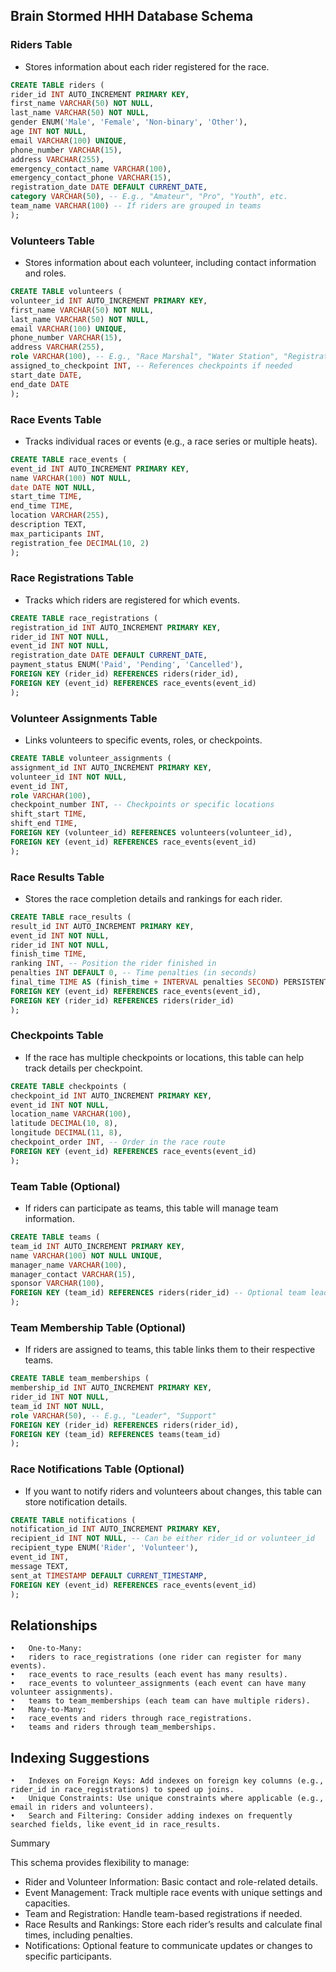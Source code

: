 ## Brain Stormed HHH Database Schema

### Riders Table

- Stores information about each rider registered for the race.

```sql
CREATE TABLE riders (
rider_id INT AUTO_INCREMENT PRIMARY KEY,
first_name VARCHAR(50) NOT NULL,
last_name VARCHAR(50) NOT NULL,
gender ENUM('Male', 'Female', 'Non-binary', 'Other'),
age INT NOT NULL,
email VARCHAR(100) UNIQUE,
phone_number VARCHAR(15),
address VARCHAR(255),
emergency_contact_name VARCHAR(100),
emergency_contact_phone VARCHAR(15),
registration_date DATE DEFAULT CURRENT_DATE,
category VARCHAR(50), -- E.g., "Amateur", "Pro", "Youth", etc.
team_name VARCHAR(100) -- If riders are grouped in teams
);

```

### Volunteers Table

- Stores information about each volunteer, including contact information and roles.

```sql
CREATE TABLE volunteers (
volunteer_id INT AUTO_INCREMENT PRIMARY KEY,
first_name VARCHAR(50) NOT NULL,
last_name VARCHAR(50) NOT NULL,
email VARCHAR(100) UNIQUE,
phone_number VARCHAR(15),
address VARCHAR(255),
role VARCHAR(100), -- E.g., "Race Marshal", "Water Station", "Registration"
assigned_to_checkpoint INT, -- References checkpoints if needed
start_date DATE,
end_date DATE
);

```

### Race Events Table

- Tracks individual races or events (e.g., a race series or multiple heats).

```sql
CREATE TABLE race_events (
event_id INT AUTO_INCREMENT PRIMARY KEY,
name VARCHAR(100) NOT NULL,
date DATE NOT NULL,
start_time TIME,
end_time TIME,
location VARCHAR(255),
description TEXT,
max_participants INT,
registration_fee DECIMAL(10, 2)
);

```

### Race Registrations Table

- Tracks which riders are registered for which events.

```sql
CREATE TABLE race_registrations (
registration_id INT AUTO_INCREMENT PRIMARY KEY,
rider_id INT NOT NULL,
event_id INT NOT NULL,
registration_date DATE DEFAULT CURRENT_DATE,
payment_status ENUM('Paid', 'Pending', 'Cancelled'),
FOREIGN KEY (rider_id) REFERENCES riders(rider_id),
FOREIGN KEY (event_id) REFERENCES race_events(event_id)
);

```

### Volunteer Assignments Table

- Links volunteers to specific events, roles, or checkpoints.

```sql
CREATE TABLE volunteer_assignments (
assignment_id INT AUTO_INCREMENT PRIMARY KEY,
volunteer_id INT NOT NULL,
event_id INT,
role VARCHAR(100),
checkpoint_number INT, -- Checkpoints or specific locations
shift_start TIME,
shift_end TIME,
FOREIGN KEY (volunteer_id) REFERENCES volunteers(volunteer_id),
FOREIGN KEY (event_id) REFERENCES race_events(event_id)
);

```

### Race Results Table

- Stores the race completion details and rankings for each rider.

```sql
CREATE TABLE race_results (
result_id INT AUTO_INCREMENT PRIMARY KEY,
event_id INT NOT NULL,
rider_id INT NOT NULL,
finish_time TIME,
ranking INT, -- Position the rider finished in
penalties INT DEFAULT 0, -- Time penalties (in seconds)
final_time TIME AS (finish_time + INTERVAL penalties SECOND) PERSISTENT,
FOREIGN KEY (event_id) REFERENCES race_events(event_id),
FOREIGN KEY (rider_id) REFERENCES riders(rider_id)
);

```

### Checkpoints Table

- If the race has multiple checkpoints or locations, this table can help track details per checkpoint.

```sql
CREATE TABLE checkpoints (
checkpoint_id INT AUTO_INCREMENT PRIMARY KEY,
event_id INT NOT NULL,
location_name VARCHAR(100),
latitude DECIMAL(10, 8),
longitude DECIMAL(11, 8),
checkpoint_order INT, -- Order in the race route
FOREIGN KEY (event_id) REFERENCES race_events(event_id)
);

```

### Team Table (Optional)

- If riders can participate as teams, this table will manage team information.

```sql
CREATE TABLE teams (
team_id INT AUTO_INCREMENT PRIMARY KEY,
name VARCHAR(100) NOT NULL UNIQUE,
manager_name VARCHAR(100),
manager_contact VARCHAR(15),
sponsor VARCHAR(100),
FOREIGN KEY (team_id) REFERENCES riders(rider_id) -- Optional team leader or primary contact
);

```

### Team Membership Table (Optional)

- If riders are assigned to teams, this table links them to their respective teams.

```sql
CREATE TABLE team_memberships (
membership_id INT AUTO_INCREMENT PRIMARY KEY,
rider_id INT NOT NULL,
team_id INT NOT NULL,
role VARCHAR(50), -- E.g., "Leader", "Support"
FOREIGN KEY (rider_id) REFERENCES riders(rider_id),
FOREIGN KEY (team_id) REFERENCES teams(team_id)
);

```

###  Race Notifications Table (Optional)

- If you want to notify riders and volunteers about changes, this table can store notification details.

```sql
CREATE TABLE notifications (
notification_id INT AUTO_INCREMENT PRIMARY KEY,
recipient_id INT NOT NULL, -- Can be either rider_id or volunteer_id
recipient_type ENUM('Rider', 'Volunteer'),
event_id INT,
message TEXT,
sent_at TIMESTAMP DEFAULT CURRENT_TIMESTAMP,
FOREIGN KEY (event_id) REFERENCES race_events(event_id)
);

```

## Relationships

    •	One-to-Many:
    •	riders to race_registrations (one rider can register for many events).
    •	race_events to race_results (each event has many results).
    •	race_events to volunteer_assignments (each event can have many volunteer assignments).
    •	teams to team_memberships (each team can have multiple riders).
    •	Many-to-Many:
    •	race_events and riders through race_registrations.
    •	teams and riders through team_memberships.

## Indexing Suggestions

    •	Indexes on Foreign Keys: Add indexes on foreign key columns (e.g., rider_id in race_registrations) to speed up joins.
    •	Unique Constraints: Use unique constraints where applicable (e.g., email in riders and volunteers).
    •	Search and Filtering: Consider adding indexes on frequently searched fields, like event_id in race_results.

Summary

This schema provides flexibility to manage:
- Rider and Volunteer Information: Basic contact and role-related details.
- Event Management: Track multiple race events with unique settings and capacities.
- Team and Registration: Handle team-based registrations if needed.
- Race Results and Rankings: Store each rider’s results and calculate final times, including penalties.
- Notifications: Optional feature to communicate updates or changes to specific participants.



